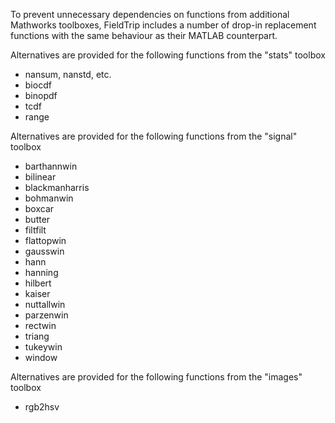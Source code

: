 To prevent unnecessary dependencies on functions from additional Mathworks toolboxes, FieldTrip includes a number of drop-in replacement functions with the same behaviour as their MATLAB counterpart.

Alternatives are provided for the following functions from the "stats" toolbox

*  nansum, nanstd, etc.
*  biocdf
*  binopdf
*  tcdf
*  range

Alternatives are provided for the following functions from the "signal" toolbox

*  barthannwin
*  bilinear
*  blackmanharris
*  bohmanwin
*  boxcar
*  butter
*  filtfilt
*  flattopwin
*  gausswin
*  hann
*  hanning
*  hilbert
*  kaiser
*  nuttallwin
*  parzenwin
*  rectwin
*  triang
*  tukeywin
*  window

Alternatives are provided for the following functions from the "images" toolbox

*  rgb2hsv
